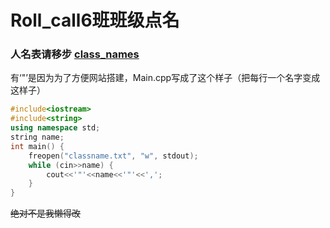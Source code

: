 # Roll_call6班班级点名

### 人名表请移步 [class_names](https://github.com/AZX-473/Roll_call/blob/main/classname.txt)
有‘"’是因为为了方便网站搭建，Main.cpp写成了这个样子（把每行一个名字变成这样子）

```cpp
#include<iostream>
#include<string>
using namespace std;
string name;
int main() {
    freopen("classname.txt", "w", stdout);
    while (cin>>name) {
        cout<<'"'<<name<<'"'<<',';
    }
}
```

~~绝对不是我懒得改~~
